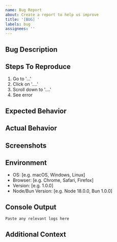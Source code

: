 ```yaml
---
name: Bug Report
about: Create a report to help us improve
title: '[BUG] '
labels: bug
assignees: ''
---
```


## Bug Description
<!-- A clear and concise description of what the bug is -->

## Steps To Reproduce
<!-- Steps to reproduce the behavior -->
1. Go to '...'
2. Click on '....'
3. Scroll down to '....'
4. See error

## Expected Behavior
<!-- A clear and concise description of what you expected to happen -->

## Actual Behavior
<!-- A clear and concise description of what actually happened -->

## Screenshots
<!-- If applicable, add screenshots to help explain your problem -->

## Environment
<!-- Please complete the following information -->
- OS: [e.g. macOS, Windows, Linux]
- Browser: [e.g. Chrome, Safari, Firefox]
- Version: [e.g. 1.0.0]
- Node/Bun Version: [e.g. Node 18.0.0, Bun 1.0.0]

## Console Output
<!-- If applicable, add console logs or error messages -->
```
Paste any relevant logs here
```

## Additional Context
<!-- Add any other context about the problem here -->